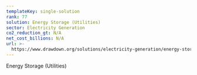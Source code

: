 ```yaml
---
templateKey: single-solution
rank: 77
solution: Energy Storage (Utilities)
sector: Electricity Generation
co2_reduction_gt: N/A
net_cost_billions: N/A
url: >-
  https://www.drawdown.org/solutions/electricity-generation/energy-storage-utilities
---
```


Energy Storage (Utilities)